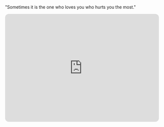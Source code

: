 "Sometimes it is the one who loves you who hurts you the most."


<iframe style="border-radius:12px" src="https://open.spotify.com/embed/playlist/208EuVuMdeTmtzyIWfW3PO?utm_source=generator&theme=0" width="100%" height="352" frameBorder="0" allowfullscreen="" allow="autoplay; clipboard-write; encrypted-media; fullscreen; picture-in-picture" loading="lazy"></iframe>

